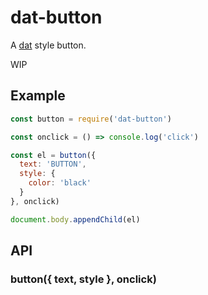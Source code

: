 
# dat-button

A [dat](https://github.com/maxogden/dat) style button.

WIP

## Example

```js
const button = require('dat-button')

const onclick = () => console.log('click')

const el = button({
  text: 'BUTTON',
  style: {
    color: 'black'
  }
}, onclick)

document.body.appendChild(el)
```

## API

### button({ text, style }, onclick)

